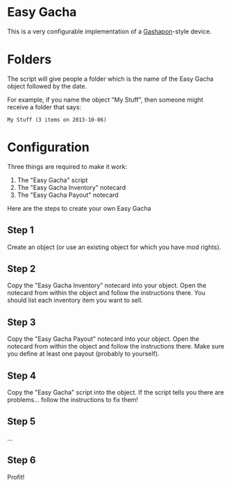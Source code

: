Easy Gacha
==========

This is a very configurable implementation of a [Gashapon](http://en.wikipedia.org/wiki/Gashapon)-style device.

Folders
=======

The script will give people a folder which is the name of the Easy Gacha object
followed by the date.

For example, if you name the object "My Stuff", then someone might receive a
folder that says:

    My Stuff (3 items on 2013-10-06)

Configuration
=============

Three things are required to make it work:
1. The "Easy Gacha" script
2. The "Easy Gacha Inventory" notecard
3. The "Easy Gacha Payout" notecard

Here are the steps to create your own Easy Gacha

Step 1
------

Create an object (or use an existing object for which you have mod rights).

Step 2
------

Copy the "Easy Gacha Inventory" notecard into your object. Open the notecard
from within the object and follow the instructions there. You should list each
inventory item you want to sell.

Step 3
------

Copy the "Easy Gacha Payout" notecard into your object. Open the notecard from
within the object and follow the instructions there. Make sure you define at
least one payout (probably to yourself).

Step 4
------

Copy the "Easy Gacha" script into the object. If the script tells you there are problems... follow the instructions to fix them!

Step 5
------

...

Step 6
------

Profit!
